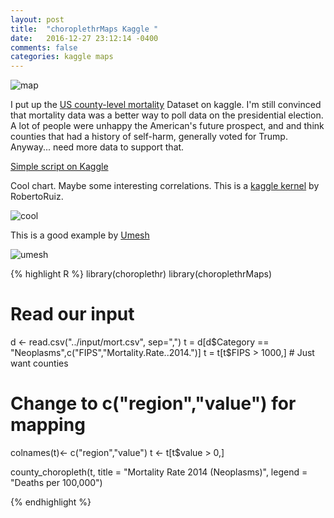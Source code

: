 ```yaml
---
layout: post
title:  "choroplethrMaps Kaggle "
date:   2016-12-27 23:12:14 -0400 
comments: false
categories: kaggle maps
---
```


![map](https://storage.googleapis.com/montco-stats/kaggleNeoplasms.png)

I put up the [US county-level mortality](https://www.kaggle.com/IHME/us-countylevel-mortality) Dataset
on kaggle.  I'm still convinced that mortality data was a better way to poll data on
the presidential election. A lot of people were unhappy the American's future prospect, and
and think counties that had a history of self-harm, generally voted for Trump. Anyway... need
more data to support that.

[Simple script on Kaggle](https://www.kaggle.com/mchirico/d/IHME/us-countylevel-mortality/quick-start-r)


Cool chart. Maybe some interesting correlations. This is a
 [kaggle kernel](https://www.kaggle.com/robertoruiz/d/IHME/us-countylevel-mortality/eda-1-some-interesting-correlations)
 by RobertoRuiz.


![cool](https://storage.googleapis.com/montco-stats/imagesUploaded/Screenshot2016-12-3110.39.21.png)


This is a good example by [Umesh](https://www.kaggle.com/umeshnarayanappa/d/IHME/us-countylevel-mortality/explore-state-level-mortality-rates)

![umesh](https://storage.googleapis.com/montco-stats/imagesUploaded/Screenshot2016-12-3110.48.03.png)



{% highlight R %}
library(choroplethr)
library(choroplethrMaps)



# Read our input
d <- read.csv("../input/mort.csv", sep=",")
t = d[d$Category == "Neoplasms",c("FIPS","Mortality.Rate..2014.")]
t = t[t$FIPS > 1000,]  # Just want counties

# Change to c("region","value") for mapping
colnames(t)<- c("region","value")
t <- t[t$value > 0,]


county_choropleth(t,
                 title      = "Mortality Rate 2014 (Neoplasms)",
		                  legend     = "Deaths per 100,000")


{% endhighlight %}


